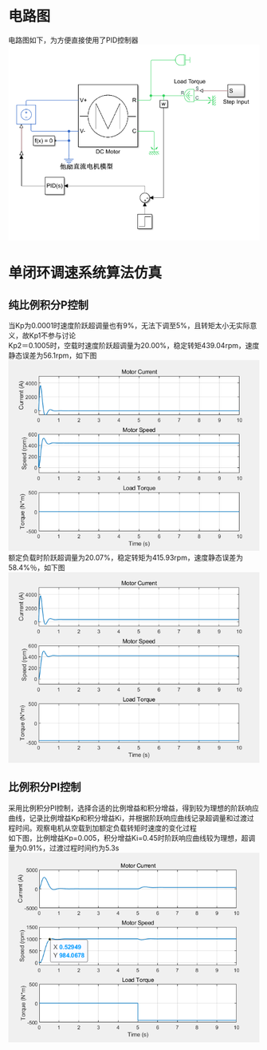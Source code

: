 # 电路图  
电路图如下，为方便直接使用了PID控制器  
![](./image/1.png)  
# 单闭环调速系统算法仿真  
## 纯比例积分P控制
当Kp为0.0001时速度阶跃超调量也有9%，无法下调至5%，且转矩太小无实际意义，故Kp1不参与讨论  
Kp2＝0.1005时，空载时速度阶跃超调量为20.00%，稳定转矩439.04rpm，速度静态误差为56.1rpm，如下图　　
![](./image/2.png)  
额定负载时阶跃超调量为20.07%，稳定转矩为415.93rpm，速度静态误差为58.4%％，如下图　　
![](./image/3.png)  
## 比例积分PI控制  
采用比例积分PI控制，选择合适的比例增益和积分增益，得到较为理想的阶跃响应曲线，记录比例增益Kp和积分增益Ki，并根据阶跃响应曲线记录超调量和过渡过程时间。观察电机从空载到加额定负载转矩时速度的变化过程  
如下图，比例增益Kp=0.005，积分增益Ki=0.45时阶跃响应曲线较为理想，超调量为0.91%，过渡过程时间约为5.3s 
![](./image/4.png) 
